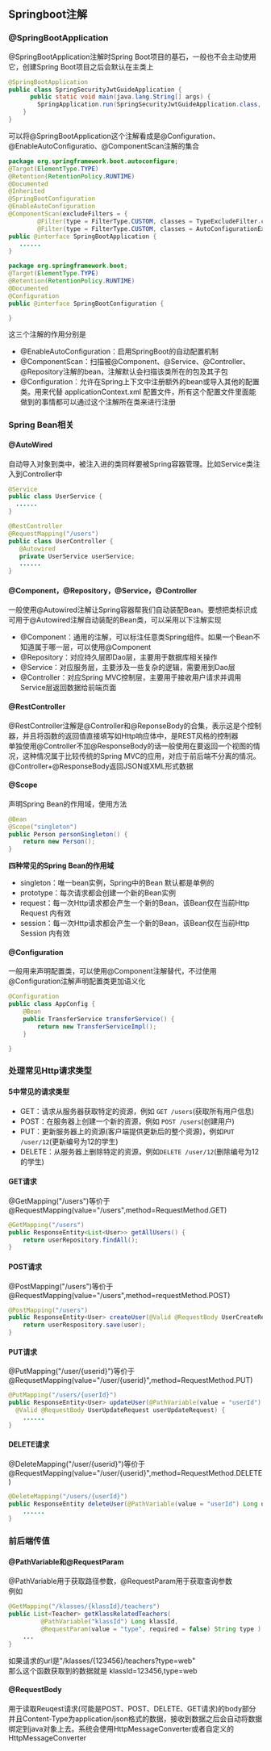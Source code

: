 ## Springboot注解  
### @SpringBootApplication  
@SpringBootApplication注解时Spring Boot项目的基石，一般也不会主动使用它，创建Spring Boot项目之后会默认在主类上  
```java
@SpringBootApplication
public class SpringSecurityJwtGuideApplication {
      public static void main(java.lang.String[] args) {
        SpringApplication.run(SpringSecurityJwtGuideApplication.class, args);
    }
}
```  
可以将@SpringBootApplication这个注解看成是@Configuration、@EnableAutoConfiguratio、@ComponentScan注解的集合  
```java
package org.springframework.boot.autoconfigure;
@Target(ElementType.TYPE)
@Retention(RetentionPolicy.RUNTIME)
@Documented
@Inherited
@SpringBootConfiguration
@EnableAutoConfiguration
@ComponentScan(excludeFilters = {
		@Filter(type = FilterType.CUSTOM, classes = TypeExcludeFilter.class),
		@Filter(type = FilterType.CUSTOM, classes = AutoConfigurationExcludeFilter.class) })
public @interface SpringBootApplication {
   ......
}

package org.springframework.boot;
@Target(ElementType.TYPE)
@Retention(RetentionPolicy.RUNTIME)
@Documented
@Configuration
public @interface SpringBootConfiguration {

}
```  
这三个注解的作用分别是  
+ @EnableAutoConfiguration：启用SpringBoot的自动配置机制  
+ @ComponentScan：扫描被@Component、@Service、@Controller、@Repository注解的bean，注解默认会扫描该类所在的包及其子包  
+ @Configuration：允许在Spring上下文中注册额外的bean或导入其他的配置类。用来代替 applicationContext.xml 配置文件，所有这个配置文件里面能做到的事情都可以通过这个注解所在类来进行注册
### Spring Bean相关  
#### @AutoWired  
自动导入对象到类中，被注入进的类同样要被Spring容器管理。比如Service类注入到Controller中  
```java
@Service
public class UserService {
  ......
}

@RestController
@RequestMapping("/users")
public class UserController {
   @Autowired
   private UserService userService;
   ......
}
```
#### @Component，@Repository，@Service，@Controller  
一般使用@Autowired注解让Spring容器帮我们自动装配Bean。要想把类标识成可用于@Autowired注解自动装配的Bean类，可以采用以下注解实现  
+ @Component：通用的注解，可以标注任意类Spring组件。如果一个Bean不知道属于哪一层，可以使用@Component  
+ @Repository：对应持久层即Dao层，主要用于数据库相关操作  
+ @Service：对应服务层，主要涉及一些复杂的逻辑，需要用到Dao层  
+ @Controller：对应Spring MVC控制层，主要用于接收用户请求并调用Service层返回数据给前端页面  
#### @RestController  
@RestController注解是@Controller和@ReponseBody的合集，表示这是个控制器，并且将函数的返回值直接填写如Http响应体中，是REST风格的控制器  
单独使用@Controller不加@ResponseBody的话一般使用在要返回一个视图的情况，这种情况属于比较传统的Spring MVC的应用，对应于前后端不分离的情况。@Controller+@ResponseBody返回JSON或XML形式数据  
#### @Scope  
声明Spring Bean的作用域，使用方法  
```java
@Bean
@Scope("singleton")
public Person personSingleton() {
    return new Person();
}
```  
**四种常见的Spring Bean的作用域**  
+ singleton：唯一bean实例，Spring中的Bean 默认都是单例的  
+ prototype：每次请求都会创建一个新的Bean实例  
+ request：每一次Http请求都会产生一个新的Bean，该Bean仅在当前Http Request 内有效  
+ session：每一次Http请求都会产生一个新的Bean，该Bean仅在当前Http Session 内有效  
#### @Configuration  
一般用来声明配置类，可以使用@Component注解替代，不过使用@Configuration注解声明配置类更加语义化  
```java
@Configuration
public class AppConfig {
    @Bean
    public TransferService transferService() {
        return new TransferServiceImpl();
    }

}
```  
### 处理常见Http请求类型  
#### 5中常见的请求类型  
+ GET：请求从服务器获取特定的资源，例如 `GET /users`(获取所有用户信息)  
+ POST：在服务器上创建一个新的资源，例如 `POST /users`(创建用户)  
+ PUT：更新服务器上的资源(客户端提供更新后的整个资源)，例如`PUT /user/12`(更新编号为12的学生)  
+ DELETE：从服务器上删除特定的资源，例如`DELETE /user/12`(删除编号为12的学生)  
#### GET请求  
@GetMapping("/users")等价于@RequestMapping(value="/users",method=RequestMethod.GET)  
```java
@GetMapping("/users")
public ResponseEntity<List<User>> getAllUsers() {
    return userRepository.findAll();
}
```  
#### POST请求  
@PostMapping("/users")等价于@RequestMapping(value="/users",method=requestMethod.POST)  
```java
@PostMapping("/users")
public ResponseEntity<User> createUser(@Valid @RequestBody UserCreateRequest userCreateRequest) {
    return userRespository.save(user);
}
```
#### PUT请求  
@PutMapping("/user/{userid}")等价于@RequsetMapping(value="/user/{userid}",method=RequestMethod.PUT)  
```java
@PutMapping("/users/{userId}")
public ResponseEntity<User> updateUser(@PathVariable(value = "userId") Long userId,
  @Valid @RequestBody UserUpdateRequest userUpdateRequest) {
    ......
}
```
#### DELETE请求  
@DeleteMapping("/user/{userid}")等价于@RequestMapping(value="/user/{userid}",method=RequestMethod.DELETE)  
```java
@DeleteMapping("/users/{userId}")
public ResponseEntity deleteUser(@PathVariable(value = "userId") Long userId){
    ......
}
```
### 前后端传值  
#### @PathVariable和@RequestParam  
@PathVariable用于获取路径参数，@RequestParam用于获取查询参数  
例如  
```java
@GetMapping("/klasses/{klassId}/teachers")
public List<Teacher> getKlassRelatedTeachers(
         @PathVariable("klassId") Long klassId,
         @RequestParam(value = "type", required = false) String type ) {
    ...
}
```
如果请求的url是"/klasses/{123456}/teachers?type=web"  
那么这个函数获取到的数据就是 klassId=123456,type=web  
#### @RequestBody  
用于读取Reuqest请求(可能是POST、POST、DELETE、GET请求)的body部分并且Content-Type为application/json格式的数据，接收到数据之后会自动将数据绑定到java对象上去。系统会使用HttpMessageConverter或者自定义的HttpMessageConverter



















  

